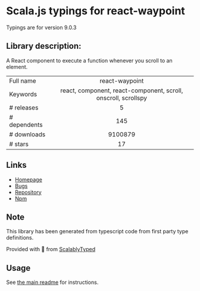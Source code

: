 
# Scala.js typings for react-waypoint

Typings are for version 9.0.3

## Library description:
A React component to execute a function whenever you scroll to an element.

|                    |                 |
| ------------------ | :-------------: |
| Full name          | react-waypoint |
| Keywords           | react, component, react-component, scroll, onscroll, scrollspy |
| # releases         | 5 |
| # dependents       | 145 |
| # downloads        | 9100879 |
| # stars            | 17 |

## Links
- [Homepage](https://github.com/brigade/react-waypoint)
- [Bugs](https://github.com/brigade/react-waypoint/issues)
- [Repository](https://github.com/brigade/react-waypoint)
- [Npm](https://www.npmjs.com/package/react-waypoint)
    


## Note
This library has been generated from typescript code from first party type definitions.

Provided with :purple_heart: from [ScalablyTyped](https://github.com/oyvindberg/ScalablyTyped)

## Usage
See [the main readme](../../readme.md) for instructions.


